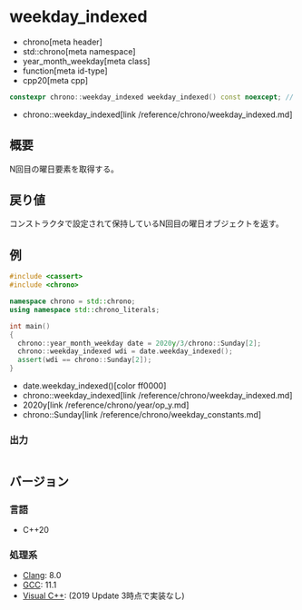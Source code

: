 # weekday_indexed
* chrono[meta header]
* std::chrono[meta namespace]
* year_month_weekday[meta class]
* function[meta id-type]
* cpp20[meta cpp]

```cpp
constexpr chrono::weekday_indexed weekday_indexed() const noexcept; // (1) C++20
```
* chrono::weekday_indexed[link /reference/chrono/weekday_indexed.md]

## 概要
N回目の曜日要素を取得する。


## 戻り値
コンストラクタで設定されて保持しているN回目の曜日オブジェクトを返す。


## 例
```cpp example
#include <cassert>
#include <chrono>

namespace chrono = std::chrono;
using namespace std::chrono_literals;

int main()
{
  chrono::year_month_weekday date = 2020y/3/chrono::Sunday[2];
  chrono::weekday_indexed wdi = date.weekday_indexed();
  assert(wdi == chrono::Sunday[2]);
}
```
* date.weekday_indexed()[color ff0000]
* chrono::weekday_indexed[link /reference/chrono/weekday_indexed.md]
* 2020y[link /reference/chrono/year/op_y.md]
* chrono::Sunday[link /reference/chrono/weekday_constants.md]

### 出力
```
```

## バージョン
### 言語
- C++20

### 処理系
- [Clang](/implementation.md#clang): 8.0
- [GCC](/implementation.md#gcc): 11.1
- [Visual C++](/implementation.md#visual_cpp): (2019 Update 3時点で実装なし)
